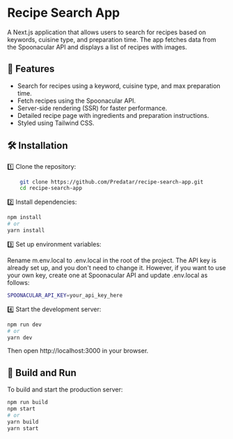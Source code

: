# Recipe Search App

A Next.js application that allows users to search for recipes based on keywords, cuisine type, and preparation time. The app fetches data from the Spoonacular API and displays a list of recipes with images.

## 📌 Features
- Search for recipes using a keyword, cuisine type, and max preparation time.
- Fetch recipes using the Spoonacular API.
- Server-side rendering (SSR) for faster performance.
- Detailed recipe page with ingredients and preparation instructions.
- Styled using Tailwind CSS.

## 🛠️ Installation

1️⃣ Clone the repository:

```bash
	git clone https://github.com/Predatar/recipe-search-app.git
	cd recipe-search-app
```

2️⃣ Install dependencies:

```bash
npm install
# or
yarn install
```

3️⃣ Set up environment variables:

Rename m.env.local to .env.local in the root of the project. The API key is already set up, and you don't need to change it. However, if you want to use your own key, create one at Spoonacular API and update .env.local as follows:

```bash
SPOONACULAR_API_KEY=your_api_key_here
```

4️⃣ Start the development server:

```bash
npm run dev
# or
yarn dev
```

Then open http://localhost:3000 in your browser.

## 🚀 Build and Run

To build and start the production server:

```bash
npm run build
npm start
# or
yarn build
yarn start
```